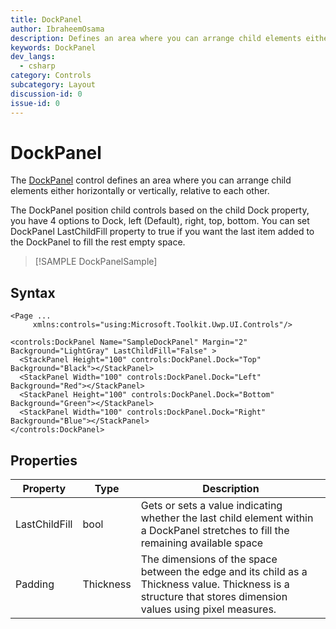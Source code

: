 ```yaml
---
title: DockPanel
author: IbraheemOsama
description: Defines an area where you can arrange child elements either horizontally or vertically, relative to each other.
keywords: DockPanel
dev_langs:
  - csharp
category: Controls
subcategory: Layout
discussion-id: 0
issue-id: 0
---
```


# DockPanel

The [DockPanel](/dotnet/api/microsoft.toolkit.uwp.ui.controls.dockpanel) control defines an area where you can arrange child elements either horizontally or vertically, relative to each other.

The DockPanel position child controls based on the child Dock property, you have 4 options to Dock, left (Default), right, top, bottom.
You can set DockPanel LastChildFill property to true if you want the last item added to the DockPanel to fill the rest empty space.

> [!SAMPLE DockPanelSample]

## Syntax

```xaml
<Page ...
     xmlns:controls="using:Microsoft.Toolkit.Uwp.UI.Controls"/>

<controls:DockPanel Name="SampleDockPanel" Margin="2" Background="LightGray" LastChildFill="False" >
  <StackPanel Height="100" controls:DockPanel.Dock="Top" Background="Black"></StackPanel>
  <StackPanel Width="100" controls:DockPanel.Dock="Left" Background="Red"></StackPanel>
  <StackPanel Height="100" controls:DockPanel.Dock="Bottom" Background="Green"></StackPanel>
  <StackPanel Width="100" controls:DockPanel.Dock="Right" Background="Blue"></StackPanel>
</controls:DockPanel>
```

## Properties

| Property | Type | Description |
| -- | -- | -- |
| LastChildFill | bool | Gets or sets a value indicating whether the last child element within a DockPanel stretches to fill the remaining available space |
| Padding | Thickness | The dimensions of the space between the edge and its child as a Thickness value. Thickness is a structure that stores dimension values using pixel measures. |
